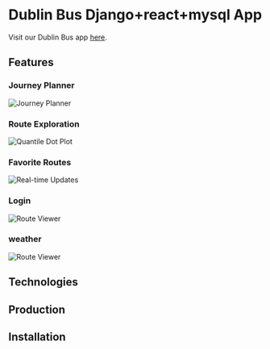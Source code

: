 # Dublin Bus Django+react+mysql App


<Background>

Visit our Dublin Bus app [here](http://137.43.49.30/).

## Features

### Journey Planner

<Description>

![Journey Planner](Dublinbusapp/static/img/test.gif)

### Route Exploration

<Description>

![Quantile Dot Plot](dublinbus/main/static/img/qdp-features.gif)

### Favorite Routes

<Description>

![Real-time Updates](dublinbus/main/static/img/realtime-features.gif)

### Login 

<Description>

![Route Viewer](dublinbus/main/static/img/routes-features.gif)

### weather 

<Description>

![Route Viewer](dublinbus/main/static/img/routes-features.gif)


## Technologies

<Description>

## Production
<Deployment background>

## Installation

<Installation process>
